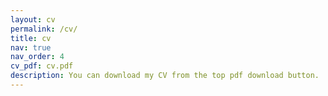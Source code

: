 ```yaml
---
layout: cv
permalink: /cv/
title: cv
nav: true
nav_order: 4
cv_pdf: cv.pdf
description: You can download my CV from the top pdf download button.
---
```

